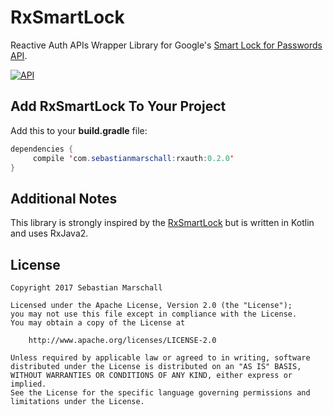 # RxSmartLock
Reactive Auth APIs Wrapper Library for Google's [Smart Lock for Passwords API][1].

[![API](https://img.shields.io/badge/API-14%2B-blue.svg?style=flat)](https://android-arsenal.com/api?level=14)

## Add RxSmartLock To Your Project

Add this to your **build.gradle** file:
```java
dependencies {
     compile 'com.sebastianmarschall:rxauth:0.2.0'
}
```

## Additional Notes

This library is strongly inspired by the [RxSmartLock][2] but is written in Kotlin and uses RxJava2.

## License

```
Copyright 2017 Sebastian Marschall

Licensed under the Apache License, Version 2.0 (the "License");
you may not use this file except in compliance with the License.
You may obtain a copy of the License at

    http://www.apache.org/licenses/LICENSE-2.0

Unless required by applicable law or agreed to in writing, software
distributed under the License is distributed on an "AS IS" BASIS,
WITHOUT WARRANTIES OR CONDITIONS OF ANY KIND, either express or implied.
See the License for the specific language governing permissions and
limitations under the License.
```

 [1]: https://developers.google.com/identity/smartlock-passwords/android/
 [2]: https://github.com/ShlMlkzdh/RxSmartLock
